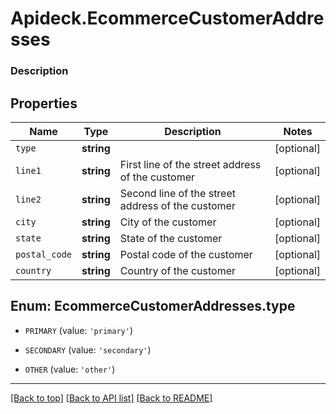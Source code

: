 # Apideck.EcommerceCustomerAddresses

### Description

## Properties
Name | Type | Description | Notes
------------ | ------------- | ------------- | -------------
`type` | **string** |  | [optional] 
`line1` | **string** | First line of the street address of the customer | [optional] 
`line2` | **string** | Second line of the street address of the customer | [optional] 
`city` | **string** | City of the customer | [optional] 
`state` | **string** | State of the customer | [optional] 
`postal_code` | **string** | Postal code of the customer | [optional] 
`country` | **string** | Country of the customer | [optional] 





<a name="TYPE"></a>
## Enum: EcommerceCustomerAddresses.type


* `PRIMARY` (value: `'primary'`)

* `SECONDARY` (value: `'secondary'`)

* `OTHER` (value: `'other'`)




---

[[Back to top]](#) [[Back to API list]](../../../../README.md#documentation-for-api-endpoints) [[Back to README]](../../../../README.md)


